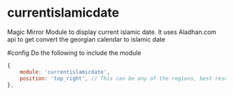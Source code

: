 # currentislamicdate
Magic Mirror Module to display current islamic date. It uses Aladhan.com api to get convert the georgian calendar to islamic date

#config
Do the following to include the module
````javascript
{
    module: 'currentislamicdate',
    position: 'top_right', // This can be any of the regions, best results in center regions
},
````
